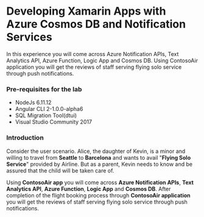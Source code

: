 # Developing Xamarin Apps with Azure Cosmos DB and Notification Services

In this experience you will come across Azure Notification APIs, Text Analytics API, Azure Function, Logic App and Cosmos DB. Using ContosoAir application you will get the reviews of staff serving flying solo service through push notifications.

### Pre-requisites for the lab ###

- NodeJs 6.11.12
- Angular CLI 2-1.0.0-alpha6
- SQL Migration Tool(dtui)
- Visual Studio Community 2017

### Introduction 

Consider the user scenario. Alice, the daughter of Kevin, is a minor and willing to travel from **Seattle** to **Barcelona** and wants to avail  "**Flying Solo Service**" provided by Airline. But as a parent, Kevin needs to know and be assured that the child will be taken care of.

Using **ContosoAir app** you will come across **Azure Notification APIs**, **Text Analytics API**, **Azure Function**, **Logic App** and **Cosmos DB**. After completion of the flight booking process through **ContosoAir application** you will get the reviews of staff serving flying solo service through push notifications.



